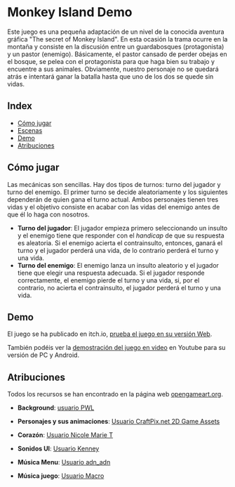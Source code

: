# Monkey Island Demo

Este juego es una pequeña adaptación de un nivel de la conocida aventura gráfica "The secret of Monkey Island". En esta ocasión la trama ocurre en la montaña y consiste en la discusión entre un guardabosques (protagonista) y un pastor (enemigo). Básicamente, el pastor cansado de perder obejas en el bosque, se pelea con el protagonista para que haga bien su trabajo y encuentre a sus animales. Obviamente, nuestro personaje no se quedará atrás e intentará ganar la batalla hasta que uno de los dos se quede sin vidas.

## Index

- [Cómo jugar](https://github.com/Tomas-Gayo/monkey-island-demo/blob/main/README.md#c%C3%B3mo-jugar)
- [Escenas](https://github.com/Tomas-Gayo/monkey-island-demo/blob/main/README.md#escenas)
- [Demo](https://github.com/Tomas-Gayo/monkey-island-demo/blob/main/README.md#demo)
- [Atribuciones](https://github.com/Tomas-Gayo/monkey-island-demo/blob/main/README.md#atribuciones)

## Cómo jugar

Las mecánicas son sencillas. Hay dos tipos de turnos: turno del jugador y turno del enemigo. El primer turno se decide aleatoriamente y los siguientes dependerán de quien gana el turno actual. Ambos personajes tienen tres vidas y el objetivo consiste en acabar con las vidas del enemigo antes de que él lo haga con nosotros. 
- **Turno del jugador**: El jugador empieza primero seleccionando un insulto y el enemigo tiene que responder con el _handicap_ de que su respuesta es aleatoria. Si el enemigo acierta el contrainsulto, entonces,  ganará el turno y el jugador perderá una vida, de lo contrario perderá el turno y una vida. 
- **Turno del enemigo**: El enemigo lanza un insulto aleatorio y el jugador tiene que elegir una respuesta adecuada. Si el jugador responde correctamente, el enemigo pierde el turno y una vida, si, por el contrario, no acierta el contrainsulto, el jugador perderá el turno y una vida.  


## Demo

El juego se ha publicado en itch.io, [prueba el juego en su versión Web](https://toyoerin.itch.io/adventuregame).

También podéis ver la [demostración del juego en video](https://youtu.be/0CzynyenGcI) en Youtube para su versión de PC y Android. 

## Atribuciones

Todos los recursos se han encontrado en la página web [opengameart.org](https://opengameart.org/).

- **Background**: [usuario PWL](https://opengameart.org/users/pwl)

- **Personajes y sus animaciones**: [Usuario CraftPix.net 2D Game Assets](https://opengameart.org/users/craftpixnet-2d-game-assets)

- **Corazón**: [Usuario Nicole Marie T](https://opengameart.org/users/nicole-marie-t) 

- **Sonidos UI**: [Usuario Kenney](https://opengameart.org/users/kenney)

- **Música Menu**: [Usuario adn_adn](https://opengameart.org/users/adnadn)

- **Música juego**: [Usuario Macro](https://opengameart.org/users/macro)






